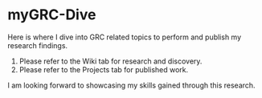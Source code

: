 # myGRC-Dive

Here is where I dive into GRC related topics to perform and publish my research findings.

1. Please refer to the Wiki tab for research and discovery.
2. Please refer to the Projects tab for published work.

I am looking forward to showcasing my skills gained through this research.
